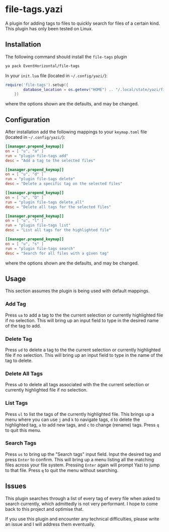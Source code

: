 # file-tags.yazi
A plugin for adding tags to files to quickly search for files of a certain kind. This plugin has only been tested on Linux.

## Installation

The following command should install the `file-tags` plugin

```bash
ya pack EventHorizontal/file-tags
```

In your	`init.lua` file (located in `~/.config/yazi/`):

```lua
require('file-tags').setup({
		database_location = os.getenv("HOME") .. "/.local/state/yazi/file-tags/tag_database.json"
	})
```
where the options shown are the defaults, and may be changed.


## Configuration

After installation add the following mappings to your `keymap.toml` file (located in `~/.config/yazi/`):

```toml
[[manager.prepend_keymap]]
on = [ "u", "a" ]
run = "plugin file-tags add"
desc = "Add a tag to the selected files"

[[manager.prepend_keymap]]
on = [ "u", "d" ]
run = "plugin file-tags delete"
desc = "Delete a specific tag on the selected files"

[[manager.prepend_keymap]]
on = [ "u", "D" ]
run = "plugin file-tags delete_all"
desc = "Delete all tags for the selected files"

[[manager.prepend_keymap]]
on = [ "u", "l" ]
run = "plugin file-tags list"
desc = "List all tags for the highlighted file"

[[manager.prepend_keymap]]
on = [ "u", "s" ]
run = "plugin file-tags search"
desc = "Search for all files with a given tag"
```

where the options shown are the defaults, and may be changed.

## Usage

This section assumes the plugin is being used with default mappings.

### Add Tag

Press `ua` to add a tag to the the current selection or currently highlighted file if no selection. This will bring up an input field to type in the desired name of the tag to add.

### Delete Tag

Press `ud` to delete a tag to the the current selection or currently highlighted file if no selection. This will bring up an input field to type in the name of the tag to delete.

### Delete All Tags

Press `uD` to delete all tags associated with the the current selection or currently highlighted file if no selection.
### List Tags
Press `ul` to list the tags of the currently highlighted file. This brings up a menu where you can use `j` and `k` to navigate tags, `d` to delete the highlighted tag, `a` to add new tags, and `c` to change (rename) tags. Press `q` to quit this menu.

### Search Tags

Press `us` to bring up the "Search tags" input field. Input the desired tag and press `Enter` to confirm. This will bring up a menu listing all the matching files across your file system. Pressing `Enter` again will prompt Yazi to jump to that file. Press `q` to quit the menu without searching.

## Issues

This plugin searches through a list of every tag of every file when asked to search currently, which admittedly is not very performant. I hope to come back to this project and optimise that.

If you use this plugin and encounter any technical difficulties, please write an issue and I will address them eventually.
